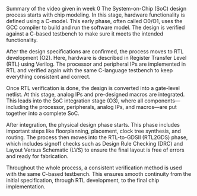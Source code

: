 Summary of the video given in week 0
The System-on-Chip (SoC) design process starts with chip modeling. In this stage, hardware functionality is defined using a C-model. This early phase, often called O0/O1, uses the GCC compiler to build and run the software model. The design is verified against a C-based testbench to make sure it meets the intended functionality.

After the design specifications are confirmed, the process moves to RTL development (O2). Here, hardware is described in Register Transfer Level (RTL) using Verilog. The processor and peripheral IPs are implemented in RTL and verified again with the same C-language testbench to keep everything consistent and correct.

Once RTL verification is done, the design is converted into a gate-level netlist. At this stage, analog IPs and pre-designed macros are integrated. This leads into the SoC integration stage (O3), where all components—including the processor, peripherals, analog IPs, and macros—are put together into a complete SoC.

After integration, the physical design phase starts. This phase includes important steps like floorplanning, placement, clock tree synthesis, and routing. The process then moves into the RTL-to-GDSII (RTL2GDS) phase, which includes signoff checks such as Design Rule Checking (DRC) and Layout Versus Schematic (LVS) to ensure the final layout is free of errors and ready for fabrication.

Throughout the whole process, a consistent verification method is used with the same C-based testbench. This ensures smooth continuity from the initial specification, through RTL development, to the final chip implementation.
